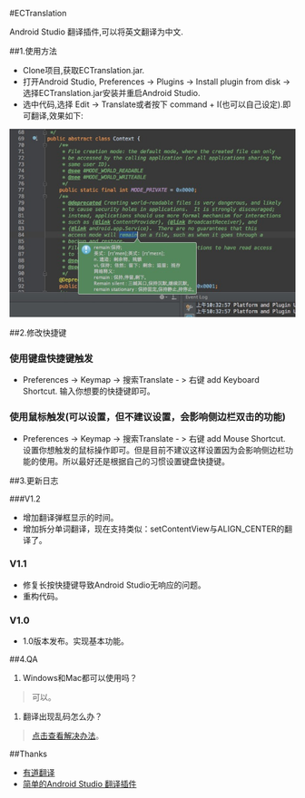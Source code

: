 #ECTranslation

Android Studio 翻译插件,可以将英文翻译为中文.

##1.使用方法

- Clone项目,获取ECTranslation.jar.
- 打开Android Studio, Preferences -> Plugins -> Install plugin from disk -> 选择ECTranslation.jar安装并重启Android Studio.
- 选中代码,选择 Edit -> Translate或者按下 command + I(也可以自己设定).即可翻译,效果如下:

![](./img/translation_img.png)

##2.修改快捷键

### 使用键盘快捷键触发
- Preferences -> Keymap -> 搜索Translate - > 右键 add Keyboard Shortcut. 输入你想要的快捷键即可。

### 使用鼠标触发(可以设置，但不建议设置，会影响侧边栏双击的功能)
- Preferences -> Keymap -> 搜索Translate - > 右键 add Mouse Shortcut. 设置你想触发的鼠标操作即可。但是目前不建议这样设置因为会影响侧边栏功能的使用。所以最好还是根据自己的习惯设置键盘快捷键。

##3.更新日志

###V1.2
- 增加翻译弹框显示的时间。
- 增加拆分单词翻译，现在支持类似：setContentView与ALIGN_CENTER的翻译了。

### V1.1
- 修复长按快捷键导致Android Studio无响应的问题。
- 重构代码。

### V1.0
- 1.0版本发布。实现基本功能。

##4.QA

1. Windows和Mac都可以使用吗？
  
  > 可以。

1. 翻译出现乱码怎么办？
  
  > [点击查看解决办法](https://github.com/Skykai521/ECTranslation/issues/6)。

##Thanks
- [有道翻译](http://fanyi.youdao.com/openapi?path=data-mode)
- [简单的Android Studio 翻译插件](http://blog.csdn.net/loucyin/article/details/50983172)
